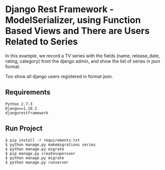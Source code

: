# Django Rest Framework - ModelSerializer, using Function Based Views and There are Users Related to Series

In this example, we record a TV series with the fields (name, release_date, rating, category)
from the django admin, and show the list of series in json format.

Too show all django users registered in format json.

## Requirements
```
Python 2.7.3
Django==1.10.1
djangorestframework
```

## Run Project
```
$ pip install -r requirements.txt
$ python manage.py makemigrations series
$ python manage.py migrate
$ pip manage.py createsuperuser
$ python manage.py migrate
$ python manage.py runserver
```
